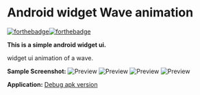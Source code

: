 # Android widget Wave animation  
[![forthebadge](https://forthebadge.com/images/badges/made-with-java.svg)](https://forthebadge.com)[![forthebadge](https://forthebadge.com/images/badges/built-for-android.svg)](https://forthebadge.com)

**This is a simple android widget ui.** 

widget ui animation of a wave.

**Sample Screenshot:**
![Preview](wv1.png)
![Preview](wv2.png)
![Preview](wv3.png)
![Preview](wv4.png)

**Application:**
[Debug apk version](app-debug.apk)

